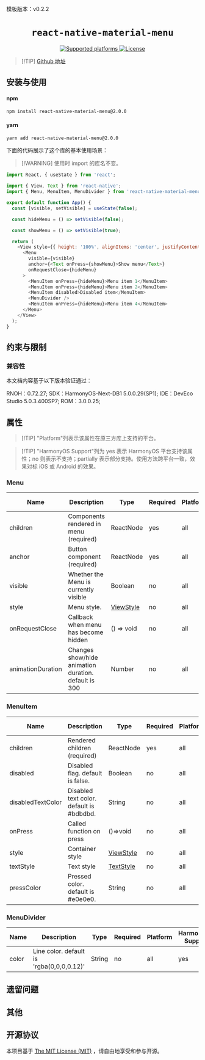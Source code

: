 模板版本：v0.2.2

<p align="center">
  <h1 align="center"> 
    <code>react-native-material-menu</code> 
  </h1>
</p>

<p align="center">
    <a href="https://github.com/mxck/react-native-material-menu">
        <img src="https://img.shields.io/badge/platforms-android%20|%20ios%20|%20harmony%20-lightgrey.svg" alt="Supported platforms" />
    </a>
    <a href="https://github.com/mxck/react-native-material-menu/blob/master/LICENSE">
        <img src="https://img.shields.io/badge/license-MIT-green.svg" alt="License" />
    </a>
</p>


> [!TIP] [Github 地址](https://github.com/mxck/react-native-material-menu)


## 安装与使用

<!-- tabs:start -->

#### **npm**

```bash
npm install react-native-material-menu@2.0.0
```

#### **yarn**

```bash
yarn add react-native-material-menu@2.0.0
```

<!-- tabs:end -->

下面的代码展示了这个库的基本使用场景：

> [!WARNING] 使用时 import 的库名不变。


```js
import React, { useState } from 'react';

import { View, Text } from 'react-native';
import { Menu, MenuItem, MenuDivider } from 'react-native-material-menu';

export default function App() {
  const [visible, setVisible] = useState(false);

  const hideMenu = () => setVisible(false);

  const showMenu = () => setVisible(true);

  return (
    <View style={{ height: '100%', alignItems: 'center', justifyContent: 'center' }}>
      <Menu
        visible={visible}
        anchor={<Text onPress={showMenu}>Show menu</Text>}
        onRequestClose={hideMenu}
      >
        <MenuItem onPress={hideMenu}>Menu item 1</MenuItem>
        <MenuItem onPress={hideMenu}>Menu item 2</MenuItem>
        <MenuItem disabled>Disabled item</MenuItem>
        <MenuDivider />
        <MenuItem onPress={hideMenu}>Menu item 4</MenuItem>
      </Menu>
    </View>
  );
}


```


## 约束与限制
### 兼容性

本文档内容基于以下版本验证通过：

RNOH：0.72.27; SDK：HarmonyOS-Next-DB1 5.0.0.29(SP1); IDE：DevEco Studio 5.0.3.400SP7; ROM：3.0.0.25;


## 属性

> [!TIP] "Platform"列表示该属性在原三方库上支持的平台。

> [!TIP] "HarmonyOS Support"列为 yes 表示 HarmonyOS 平台支持该属性；no 则表示不支持；partially 表示部分支持。使用方法跨平台一致，效果对标 iOS 或 Android 的效果。

### Menu

| Name  | Description | Type | Required | Platform | HarmonyOS Support  |
| ----  | ----------- | ---- | -------- | ---- | ------------ |
| children | Components rendered in menu (required)   | ReactNode  | yes |     all  |       yes|
| anchor | Button component (required)   |  ReactNode  | yes |     all  |       yes|
| visible | Whether the Menu is currently visible   | Boolean  | no |     all  |       yes|
| style | Menu style.   | [ViewStyle](https://reactnative.dev/docs/view-style-props)  | no |     all  |       yes|
| onRequestClose | Callback when menu has become hidden	   | () => void  | no |     all  |       yes|
| animationDuration | Changes show/hide animation duration. default is 300   | Number  | no |     all  |       yes|


### MenuItem

| Name  | Description | Type | Required | Platform | HarmonyOS Support  |
| ----  | ----------- | ---- | -------- | ---- | ------------ |
| children | Rendered children (required)   | ReactNode  | yes |     all  |       yes|
| disabled | Disabled flag. default is false.   | Boolean  | no |     all  |       yes|
| disabledTextColor | Disabled text color. default is #bdbdbd.   | String  | no |     all  |       yes|
| onPress | Called function on press | ()=>void  | no |     all  |       yes|
| style | Container style | [ViewStyle](https://reactnative.dev/docs/view-style-props)  | no |     all  |       yes|
| textStyle | Text style | [TextStyle](https://reactnative.dev/docs/text-style-props)  | no |     all  |       yes|
| pressColor | Pressed color. default is #e0e0e0.   | String  | no |     all  |       yes|


### MenuDivider

| Name  | Description | Type | Required | Platform | HarmonyOS Support  |
| ----  | ----------- | ---- | -------- | ---- | ------------ |
| color | Line color. default is 'rgba(0,0,0,0.12)'   | String  | no |     all  |       yes|


## 遗留问题

## 其他

## 开源协议

本项目基于 [The MIT License (MIT)](https://github.com/mxck/react-native-material-menu/blob/master/LICENSE) ，请自由地享受和参与开源。
